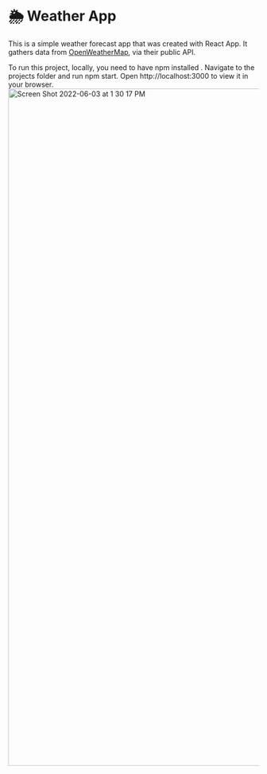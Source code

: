 # 🌦 Weather App

This is a simple weather forecast app that was created with React App. It gathers data from [OpenWeatherMap](https://openweathermap.org/), via their public API.

To run this project, locally, you need to have npm installed . Navigate to the projects folder and run npm start. Open http://localhost:3000 to view it in your browser. 
<img width="1362" alt="Screen Shot 2022-06-03 at 1 30 17 PM" src="https://user-images.githubusercontent.com/67389035/171837492-700e0582-ef21-485e-802a-a74ac94af5c4.png">
